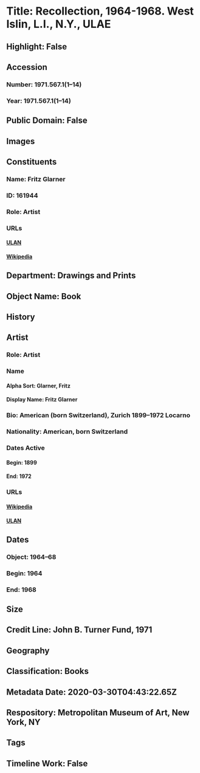 # Title: Recollection, 1964-1968. West Islin, L.I., N.Y., ULAE
## Highlight: False
## Accession
### Number: 1971.567.1(1–14)
### Year: 1971.567.1(1–14)
## Public Domain: False
## Images
## Constituents
### Name: Fritz Glarner
### ID: 161944
### Role: Artist
### URLs
#### [ULAN](http://vocab.getty.edu/page/ulan/500026961)
#### [Wikipedia](https://www.wikidata.org/wiki/Q1466398)
## Department: Drawings and Prints
## Object Name: Book
## History
## Artist
### Role: Artist
### Name
#### Alpha Sort: Glarner, Fritz
#### Display Name: Fritz Glarner
### Bio: American (born Switzerland), Zurich 1899–1972 Locarno
### Nationality: American, born Switzerland
### Dates Active
#### Begin: 1899
#### End: 1972
### URLs
#### [Wikipedia](https://www.wikidata.org/wiki/Q1466398)
#### [ULAN](http://vocab.getty.edu/page/ulan/500026961)
## Dates
### Object: 1964–68
### Begin: 1964
### End: 1968
## Size
## Credit Line: John B. Turner Fund, 1971
## Geography
## Classification: Books
## Metadata Date: 2020-03-30T04:43:22.65Z
## Respository: Metropolitan Museum of Art, New York, NY
## Tags
## Timeline Work: False